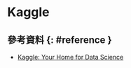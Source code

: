 # Kaggle

## 參考資料 {: #reference }

  - [Kaggle: Your Home for Data Science](https://www.kaggle.com/)

